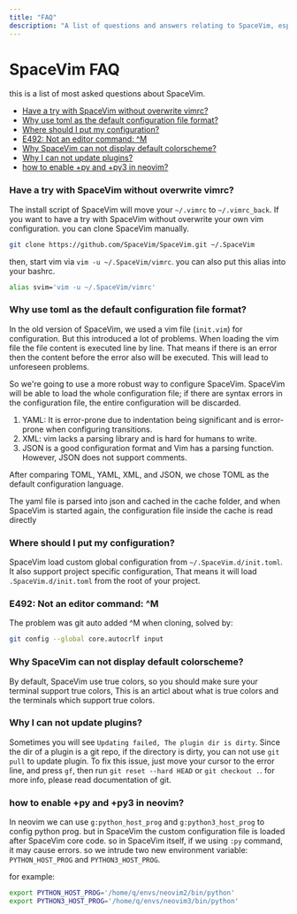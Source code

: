 ```yaml
---
title: "FAQ" 
description: "A list of questions and answers relating to SpaceVim, especially one most asked in SpaceVim community" 
---
```


# SpaceVim FAQ

this is a list of most asked questions about SpaceVim.

<!-- vim-markdown-toc GFM -->

- [Have a try with SpaceVim without overwrite vimrc?](#have-a-try-with-spacevim-without-overwrite-vimrc)
- [Why use toml as the default configuration file format?](#why-use-toml-as-the-default-configuration-file-format)
- [Where should I put my configuration?](#where-should-i-put-my-configuration)
- [E492: Not an editor command: ^M](#e492-not-an-editor-command-m)
- [Why SpaceVim can not display default colorscheme?](#why-spacevim-can-not-display-default-colorscheme)
- [Why I can not update plugins?](#why-i-can-not-update-plugins)
- [how to enable +py and +py3 in neovim?](#how-to-enable-py-and-py3-in-neovim)

<!-- vim-markdown-toc -->

### Have a try with SpaceVim without overwrite vimrc?

The install script of SpaceVim will move your `~/.vimrc` to `~/.vimrc_back`. If you want to have a try with SpaceVim without overwrite
your own vim configuration. you can clone SpaceVim manually.

```sh
git clone https://github.com/SpaceVim/SpaceVim.git ~/.SpaceVim
```

then, start vim via `vim -u ~/.SpaceVim/vimrc`. you can also put this alias into your bashrc.

```sh
alias svim='vim -u ~/.SpaceVim/vimrc'
```


### Why use toml as the default configuration file format?

In the old version of SpaceVim, we used a vim file (`init.vim`) for configuration. But this introduced a lot of problems. When loading the vim file the file content is executed line by line. That means if there is an error then the content before the error also will be executed. This will lead to unforeseen problems.

So we're going to use a more robust way to configure SpaceVim. SpaceVim will be able to load the whole configuration file; if there are syntax errors in the configuration file, the entire configuration will be discarded.

1.  YAML: It is error-prone due to indentation being significant and is error-prone when configuring transitions.
2.  XML: vim lacks a parsing library and is hard for humans to write.
3.  JSON is a good configuration format and Vim has a parsing function. However, JSON does not support comments.

After comparing TOML, YAML, XML, and JSON, we chose TOML as the default configuration language.

<!-- I don't understand this -->

The yaml file is parsed into json and cached in the cache folder, and when SpaceVim is started again, the configuration file inside the cache is read directly

### Where should I put my configuration?

SpaceVim load custom global configuration from `~/.SpaceVim.d/init.toml`. It also support project specific configuration, 
That means it will load `.SpaceVim.d/init.toml` from the root of your project.

### E492: Not an editor command: ^M

The problem was git auto added ^M when cloning, solved by:

```sh
git config --global core.autocrlf input
```

### Why SpaceVim can not display default colorscheme?

By default, SpaceVim use true colors, so you should make sure your terminal support true colors, This is an articl about
what is true colors and the terminals which support true colors.

### Why I can not update plugins?

Sometimes you will see `Updating failed, The plugin dir is dirty`. Since the dir of a plugin is a git repo, if the
directory is dirty, you can not use `git pull` to update plugin. To fix this issue, just move your cursor to the
error line, and press `gf`, then run `git reset --hard HEAD` or `git checkout .`. for more info, please read
documentation of git.

### how to enable +py and +py3 in neovim?

In neovim we can use `g:python_host_prog` and `g:python3_host_prog` to config python prog. but in SpaceVim
the custom configuration file is loaded after SpaceVim core code. so in SpaceVim itself, if we using `:py` command, it may cause errors.
so we intrude two new environment variable: `PYTHON_HOST_PROG` and `PYTHON3_HOST_PROG`.

for example:

```sh
export PYTHON_HOST_PROG='/home/q/envs/neovim2/bin/python'
export PYTHON3_HOST_PROG='/home/q/envs/neovim3/bin/python'
```
